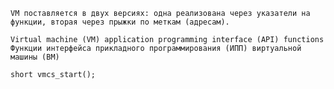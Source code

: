 ```VM поставляется в двух версиях: одна реализована через указатели на функции, вторая через прыжки по меткам (адресам).```

```Virtual machine (VM) application programming interface (API) functions```<br>
```Функции интерфейса прикладного программирования (ИПП) виртуальной машины (ВМ)```

```short vmcs_start();```
